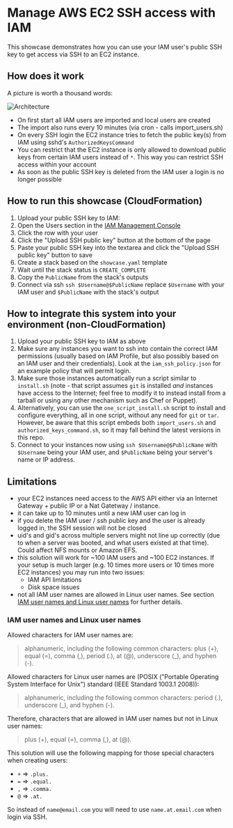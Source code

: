 # Manage AWS EC2 SSH access with IAM

This showcase demonstrates how you can use your IAM user's public SSH key to get access via SSH to an EC2 instance.

## How does it work

A picture is worth a thousand words:

![Architecture](./docs/architecture.png?raw=true "Architecture")

* On first start all IAM users are imported and local users are created
 * The import also runs every 10 minutes (via cron - calls import_users.sh)
* On every SSH login the EC2 instance tries to fetch the public key(s) from IAM using sshd's `AuthorizedKeysCommand`
 * You can restrict that the EC2 instance is only allowed to download public keys from certain IAM users instead of `*`. This way you can restrict SSH access within your account
 * As soon as the public SSH key is deleted from the IAM user a login is no longer possible

## How to run this showcase (CloudFormation)

1. Upload your public SSH key to IAM: 
 1. Open the Users section in the [IAM Management Console](https://console.aws.amazon.com/iam/home#users)
 1. Click the row with your user
 1. Click the "Upload SSH public key" button at the bottom of the page
 1. Paste your public SSH key into the textarea and click the "Upload SSH public key" button to save
1. Create a stack based on the `showcase.yaml` template
1. Wait until the stack status is `CREATE_COMPLETE`
1. Copy the `PublicName` from the stack's outputs
1. Connect via ssh `ssh $Username@$PublicName` replace `$Username` with your IAM user and `$PublicName` with the stack's output

## How to integrate this system into your environment (non-CloudFormation)

1. Upload your public SSH key to IAM as above
1. Make sure any instances you want to ssh into contain the correct IAM permissions
(usually based on IAM Profile, but also possibly based on an IAM user and their credentials).
Look at the `iam_ssh_policy.json` for an example policy that will permit login.
1. Make sure those instances automatically run a script similar to `install.sh` (note - that script assumes `git` is installed _and_ instances have access to the Internet; feel free to modify it to instead install from a tarball or using any other mechanism such as Chef or Puppet).
 1. Alternatively, you can use the `one_script_install.sh` script to install and configure everything, all in one script, without any need for `git` or `tar`. However, be aware that this script embeds both `import_users.sh` and `authorized_keys_command.sh`, so it may fall behind the latest versions in this repo.
1. Connect to your instances now using `ssh $Username@$PublicName` with `$Username` being your IAM user, and `$PublicName` being your server's name or IP address.

## Limitations

* your EC2 instances need access to the AWS API either via an Internet Gateway + public IP or a Nat Gatetway / instance.
* it can take up to 10 minutes until a new IAM user can log in
* if you delete the IAM user / ssh public key and the user is already logged in, the SSH session will not be closed
* uid's and gid's across multiple servers might not line up correctly (due to when a server was booted, and what users existed at that time). Could affect NFS mounts or Amazon EFS.
* this solution will work for ~100 IAM users and ~100 EC2 instances. If your setup is much larger (e.g. 10 times more users or 10 times more EC2 instances) you may run into two issues:
  * IAM API limitations
  * Disk space issues
* not all IAM user names are allowed in Linux user names. See section [IAM user names and Linux user names](#iam-user-names-and-linux-user-names) for further details.

### IAM user names and Linux user names

Allowed characters for IAM user names are:
> alphanumeric, including the following common characters: plus (+), equal (=), comma (,), period (.), at (@), underscore (_), and hyphen (-).

Allowed characters for Linux user names are (POSIX ("Portable Operating System Interface for Unix") standard (IEEE Standard 1003.1 2008)):
> alphanumeric, including the following common characters: period (.), underscore (_), and hyphen (-).

Therefore, characters that are allowed in IAM user names but not in Linux user names:
> plus (+), equal (=), comma (,), at (@).

This solution will use the following mapping for those special characters when creating users:
* `+` => `.plus.`
* `=` => `.equal.`
* `,` => `.comma.`
* `@` => `.at.`

So instead of `name@email.com` you will need to use `name.at.email.com` when login via SSH.
